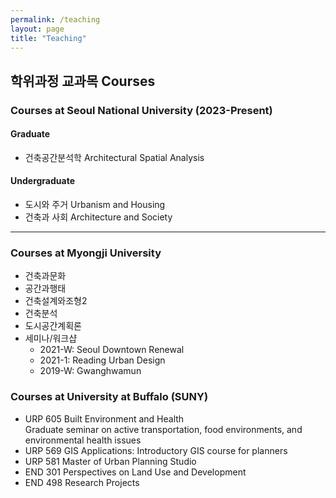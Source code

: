 ```yaml
---
permalink: /teaching
layout: page
title: "Teaching"
---
```


## 학위과정 교과목 Courses

### Courses at Seoul National University (2023-Present)

#### Graduate
* 건축공간분석학 Architectural Spatial Analysis

#### Undergraduate
* 도시와 주거 Urbanism and Housing
* 건축과 사회 Architecture and Society

--------------
### Courses at Myongji University 
* 건축과문화
* 공간과행태
* 건축설계와조형2
* 건축분석
* 도시공간계획론
* 세미나/워크샵
    * 2021-W: Seoul Downtown Renewal
    * 2021-1: Reading Urban Design
    * 2019-W: Gwanghwamun

### Courses at University at Buffalo (SUNY)
* URP 605 Built Environment and Health  
  Graduate seminar on active transportation, food environments, and environmental health issues
* URP 569 GIS Applications: Introductory GIS course for planners
* URP 581 Master of Urban Planning Studio
* END 301 Perspectives on Land Use and Development
* END 498 Research Projects
